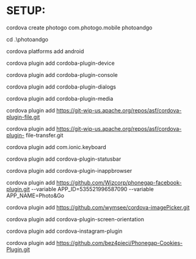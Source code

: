 # SETUP: #
cordova create photogo com.photogo.mobile photoandgo

cd .\photoandgo

cordova platforms add android

cordova plugin add cordoba-plugin-device

cordova plugin add cordoba-plugin-console

cordova plugin add cordoba-plugin-dialogs

cordova plugin add cordoba-plugin-media

cordova plugin add https://git-wip-us.apache.org/repos/asf/cordova-plugin-file.git

cordova plugin add https://git-wip-us.apache.org/repos/asf/cordova-plugin- file-transfer.git

cordova plugin add com.ionic.keyboard

cordova plugin add cordova-plugin-statusbar

cordova plugin add cordova-plugin-inappbrowser

cordova plugin add https://github.com/Wizcorp/phonegap-facebook-plugin.git --variable APP_ID=535521996587090 --variable APP_NAME=Photo&Go

cordova plugin add https://github.com/wymsee/cordova-imagePicker.git

cordova plugin add cordova-plugin-screen-orientation

cordova plugin add cordova-instagram-plugin

cordova plugin add https://github.com/bez4pieci/Phonegap-Cookies-Plugin.git